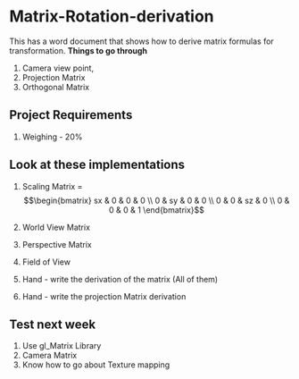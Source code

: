# Matrix-Rotation-derivation
This has a word document that shows how to derive matrix formulas for transformation.
**Things to go through**
1. Camera view point,
2. Projection Matrix
3. Orthogonal Matrix


## Project Requirements
1. Weighing - 20%


   
## Look at these implementations
1. Scaling Matrix = $$\begin{bmatrix}
sx & 0 & 0 & 0 \\
0 & sy & 0 & 0 \\ 
0 & 0 & sz & 0 \\
 0 & 0 & 0 & 1
\end{bmatrix}$$
4. World View Matrix
5. Perspective Matrix
6. Field of View

  
7. Hand - write the derivation of the matrix (All of them)
8. Hand - write the projection Matrix derivation


## Test next week
1. Use gl_Matrix Library
2. Camera Matrix
3. Know how to go about Texture mapping
